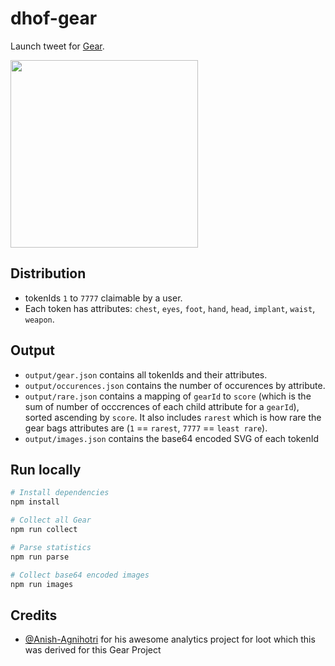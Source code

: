 # dhof-gear

Launch tweet for [Gear](https://twitter.com/gearforpunks/status/1433559541778563073).

<img src="https://www.gearforpunks.com/social_share.png" width="300">

## Distribution

- tokenIds `1` to `7777` claimable by a user.
- Each token has attributes: `chest`, `eyes`, `foot`, `hand`, `head`, `implant`, `waist`, `weapon`.

## Output

- `output/gear.json` contains all tokenIds and their attributes.
- `output/occurences.json` contains the number of occurences by attribute.
- `output/rare.json` contains a mapping of `gearId` to `score` (which is the sum of number of occcrences of each child attribute for a `gearId`), sorted ascending by `score`. It also includes `rarest` which is how rare the gear bags attributes are (`1` == `rarest`, `7777` == `least rare`).
- `output/images.json` contains the base64 encoded SVG of each tokenId

## Run locally

```bash
# Install dependencies
npm install

# Collect all Gear
npm run collect

# Parse statistics
npm run parse

# Collect base64 encoded images
npm run images
```

## Credits
- [@Anish-Agnihotri](https://github.com/Anish-Agnihotri/dhof-loot) for his awesome analytics project for loot which this was derived for this Gear Project
